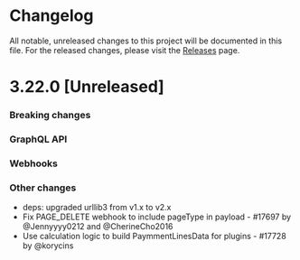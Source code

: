 # Changelog

All notable, unreleased changes to this project will be documented in this file. For the released changes, please visit the [Releases](https://github.com/saleor/saleor/releases) page.

# 3.22.0 [Unreleased]

### Breaking changes

### GraphQL API

### Webhooks

### Other changes
- deps: upgraded urllib3 from v1.x to v2.x
- Fix PAGE_DELETE webhook to include pageType in payload - #17697 by @Jennyyyy0212 and @CherineCho2016
- Use calculation logic to build PaymmentLinesData for plugins - #17728 by @korycins
